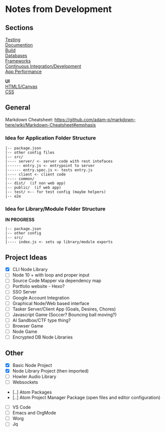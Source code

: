 # Notes from Development


## Sections
[Testing](/NOTES/test.md)  
[Documention](/NOTES/doc.md)  
[Build](/NOTES/build.md)  
[Databases](/NOTES/db.md)  
[Frameworks](/NOTES/framework.md)  
[Continuous Integration/Development](/NOTES/cicd.md)  
[App Performance](/NOTES/perf.md)  

**UI**  
[HTML5/Canvas](/NOTES/html.md)  
[CSS](/NOTES/css.md)  


## General


Markdown Cheatsheet:
https://github.com/adam-p/markdown-here/wiki/Markdown-Cheatsheet#emphasis



### Idea for Application Folder Structure

```
|-- package.json  
|-- other config files  
|-- src/  
|---- server/ <- server code with rest intefaces  
|------ entry.js <- entrypoint to server  
|------ entry.spec.js <- tests entry.js
|---- client <- client code  
|---- common/  
|-- dist/  (if non web app)  
|-- public/  (if web app)  
|-- test/ <-- for test config (maybe helpers)
|-- e2e
```


### Idea for Library/Module Folder Structure
**IN PROGRESS**

```
|-- package.json
|-- other config
|-- src/
|---- index.js <- sets up library/module exports
```

## Project Ideas
 - [x] CLI Node Library  
  - [ ] Node 10 + with loop and proper input
 - [ ] Source Code Mapper via dependency map  
 - [ ] Portfolio website - Hexo?  
 - [ ] SSO Server
  - [ ] Google Account Integration
 - [ ] Graphical Node/Web based interface  
 - [ ] Tasker Server/Client App (Goals, Desires, Chores)   
 - [ ] Javascript Game (Soccer? Bouncing ball moving?)  
 - [ ] AI Sandbox/CTF type thing?  
 - [ ] Browser Game  
 - [ ] Node Game  
 - [ ] Encrypted DB Node Libraries  

## Other
 - [x] Basic Node Project  
 - [x] Node Library Project (then imported)  
 - [ ] Howler Audio Library  
 - [ ] Websockets  
 - [..] Atom Packages  
 - [..] Atom Project Manager Package (open files and editor configuration)  
  - [ ] VS Code
 - [ ] Emacs and OrgMode  
 - [ ] Worg  
 - [ ] Jq  

